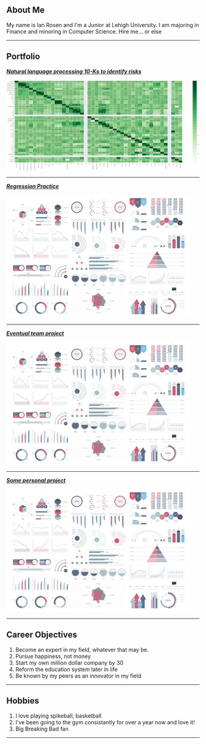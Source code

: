 ## About Me

My name is Ian Rosen and I'm a Junior at Lehigh University. I am majoring in Finance and minoring in Computer Science. Hire me... or else 
<!-- Upload your own photo and change the path -->

---

## Portfolio

<!-- You can link to other websites, PDFs in this repo, and other pages in this repo -->

_**[Natural language processing 10-Ks to identify risks](analysis_report)**_

<img src="images/output_32_1.png?raw=true"/>

---

_**[Regression Practice](Regression_practice)**_

<img src="images/dummy_thumbnail.jpg?raw=true"/>

---

_**[Eventual team project](https://donbowen.github.io/teamproject/)**_

<img src="images/dummy_thumbnail.jpg?raw=true"/>

---

_**[Some personal project](/pdf/sample_presentation.pdf)**_

<img src="images/dummy_thumbnail.jpg?raw=true"/>

---

## Career Objectives

1. Become an expert in my field, whatever that may be.
2. Pursue happiness, not money
3. Start my own million dollar company by 30
4. Reform the education system later in life
5. Be known by my peers as an innovator in my field

---

## Hobbies

1. I love playing spikeball, basketball
2. I've been going to the gym consistantly for over a year now and love it!
3. Big Breaking Bad fan
---
<!-- Remove above link if you don't want to attibute -->
